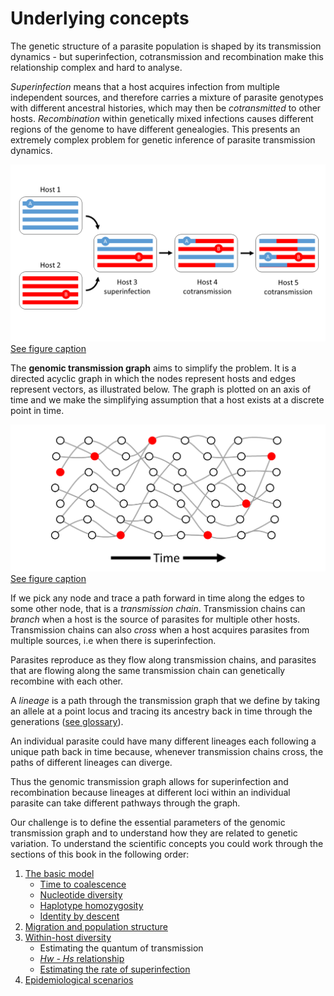 # Underlying concepts

The genetic structure of a parasite population is shaped by its transmission dynamics - but superinfection, cotransmission and recombination make this relationship complex and hard to analyse.  

*Superinfection* means that a host acquires infection from multiple independent sources, and therefore carries a mixture of parasite genotypes with different ancestral histories, which may then be *cotransmitted* to other hosts.  *Recombination* within genetically mixed infections causes different regions of the genome to have different genealogies.  This presents an extremely complex problem for genetic inference of parasite transmission dynamics.

![superinfection](superinfection.png)
[See figure caption](superinfection.md)

The **genomic transmission graph** aims to simplify the problem.  It is a directed acyclic graph in which the nodes represent hosts and edges represent vectors, as illustrated below. The graph is plotted on an axis of time and we make the simplifying assumption that a host exists at a discrete point in time.

![transmission-graph](transmission-graph.png)
[See figure caption](transmission-graph.md) 

If we pick any node and trace a path forward in time along the edges to some other node, that is a *transmission chain*. Transmission chains can *branch* when a host is the source of parasites for multiple other hosts.  Transmission chains can also *cross* when a host acquires parasites from multiple sources, i.e when there is superinfection.

Parasites reproduce as they flow along transmission chains, and parasites that are flowing along the same transmission chain can genetically recombine with each other.

A *lineage* is a path through the transmission graph that we define by taking an allele at a point locus and tracing its ancestry back in time through the generations ([see glossary](glossary.md)). 

An individual parasite could have many different lineages each following a unique path back in time because, whenever transmission chains cross, the paths of different lineages can diverge. 

Thus the genomic transmission graph allows for superinfection and recombination because lineages at different loci within an individual parasite can take different pathways through the graph.  

Our challenge is to define the essential parameters of the genomic transmission graph and to understand how they are related to genetic variation.  To understand the scientific concepts you could work through the sections of this book in the following order:

1. [The basic model](basic-model.md)
   * [Time to coalescence](coalescence-time-basic.ipynb)
   * [Nucleotide diversity](nucleotide-diversity.ipynb)
   * [Haplotype homozygosity](haplotype-homozygosity.ipynb)
   * [Identity by descent](ibd.ipynb)
1. [Migration and population structure](migration-simple.ipynb)
1. [Within-host diversity](within-host.ipynb)
   * Estimating the quantum of transmission
   * [*Hw - Hs* relationship](hw-hs.ipynb)
   * [Estimating the rate of superinfection](fws-compare-methods.ipynb)
1. [Epidemiological scenarios](epidemiological-scenarios.md)